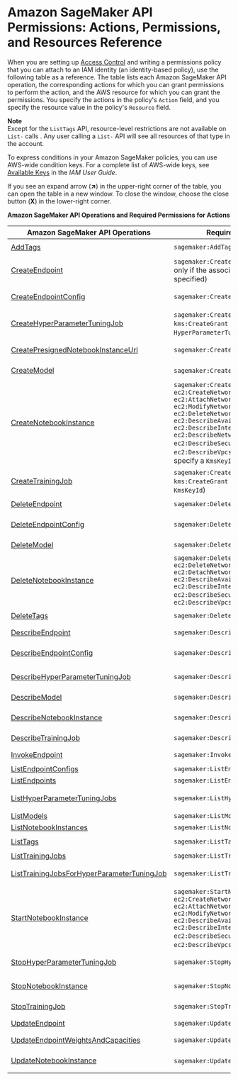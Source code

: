 # Amazon SageMaker API Permissions: Actions, Permissions, and Resources Reference<a name="api-permissions-reference"></a>

When you are setting up [Access Control](authentication-and-access-control.md#access-control) and writing a permissions policy that you can attach to an IAM identity \(an identity\-based policy\), use the following table as a reference\. The table lists each Amazon SageMaker API operation, the corresponding actions for which you can grant permissions to perform the action, and the AWS resource for which you can grant the permissions\. You specify the actions in the policy's `Action` field, and you specify the resource value in the policy's `Resource` field\. 

**Note**  
Except for the `ListTags` API, resource\-level restrictions are not available on `List-` calls \. Any user calling a `List-` API will see all resources of that type in the account\.

To express conditions in your Amazon SageMaker policies, you can use AWS\-wide condition keys\. For a complete list of AWS\-wide keys, see [Available Keys](http://docs.aws.amazon.com/IAM/latest/UserGuide/reference_policies_elements.html#AvailableKeys) in the *IAM User Guide*\. 

If you see an expand arrow \(**↗**\) in the upper\-right corner of the table, you can open the table in a new window\. To close the window, choose the close button \(**X**\) in the lower\-right corner\.


**Amazon SageMaker API Operations and Required Permissions for Actions**  

| Amazon SageMaker API Operations | Required Permissions \(API Actions\) | Resources | 
| --- | --- | --- | 
|  [AddTags](API_AddTags.md)  |  `sagemaker:AddTags`  |  `arn:aws:sagemaker:region:account-id:*`  | 
|  [CreateEndpoint](API_CreateEndpoint.md)  |  `sagemaker:CreateEndpoint` `kms:CreateGrant` \(required only if the associated `EndPointConfig` has a `KmsKeyId` specified\)  |  `arn:aws:sagemaker:region:account-id:endpoint/endpointName`  | 
|  [CreateEndpointConfig](API_CreateEndpointConfig.md)  |  `sagemaker:CreateEndpointConfig`  |  `arn:aws:sagemaker:region:account-id:endpoint-config/endpointConfigName`  | 
|  [CreateHyperParameterTuningJob](API_CreateHyperParameterTuningJob.md)  |  `sagemaker:CreateHyperParameterTuningJob` `iam:PassRole` `kms:CreateGrant` \(required only if the associated `HyperParameterTuningJob` has a `KmsKeyId` specified\)  |  `arn:aws:sagemaker:region:account-id:hyper-parameter-tuning-job/hyperParameterTuningJobName`  | 
|  [CreatePresignedNotebookInstanceUrl](API_CreatePresignedNotebookInstanceUrl.md)  |  `sagemaker:CreatePresignedNotebookInstanceUrl`  |  `arn:aws:sagemaker:region:account-id:notebook-instance/notebookInstanceName`  | 
|  [CreateModel](API_CreateModel.md)  |  `sagemaker:CreateModel` `iam:PassRole`  |  `arn:aws:sagemaker:region:account-id:model/modelName`  | 
|  [CreateNotebookInstance](API_CreateNotebookInstance.md)  |  `sagemaker:CreateNotebookInstance` `iam:PassRole` `ec2:CreateNetworkInterface` `ec2:AttachNetworkInterface` `ec2:ModifyNetworkInterfaceAttribute` `ec2:DeleteNetworkInterface` `ec2:DescribeAvailabilityZones` `ec2:DescribeInternetGateways` `ec2:DescribeNetworkInterfaces` `ec2:DescribeSecurityGroups` `ec2:DescribeSubnets` `ec2:DescribeVpcs` `kms:CreateGrant` \(required only if you specify a `KmsKeyId`\)  |  `arn:aws:sagemaker:region:account-id:notebook-instance/notebookInstanceName`  | 
|  [CreateTrainingJob](API_CreateTrainingJob.md)  |  `sagemaker:CreateTrainingJob` `iam:PassRole` `kms:CreateGrant` \(required only if you specify a `KmsKeyId`\)  |  `arn:aws:sagemaker:region:account-id:training-job/trainingJobName`  | 
|  [DeleteEndpoint](API_DeleteEndpoint.md)  |  `sagemaker:DeleteEndpoint`  |  `arn:aws:sagemaker:region:account-id:endpoint/endpointName`  | 
|  [DeleteEndpointConfig](API_DeleteEndpointConfig.md)  |  `sagemaker:DeleteEndpointConfig`  |  `arn:aws:sagemaker:region:account-id:endpoint-config/endpointConfigName`  | 
|  [DeleteModel](API_DeleteModel.md)  |  `sagemaker:DeleteModel`  |  `arn:aws:sagemaker:region:account-id:model/modelName`  | 
|  [DeleteNotebookInstance](API_DeleteNotebookInstance.md)  |  `sagemaker:DeleteNotebookInstance` `ec2:DeleteNetworkInterface` `ec2:DetachNetworkInterface` `ec2:DescribeAvailabilityZones` `ec2:DescribeInternetGateways` `ec2:DescribeSecurityGroups` `ec2:DescribeSubnets` `ec2:DescribeVpcs`  |  `arn:aws:sagemaker:region:account-id:notebook-instance/notebookInstanceName`  | 
|  [DeleteTags](API_DeleteTags.md)  |  `sagemaker:DeleteTags`  |  `arn:aws:sagemaker:region:account-id:*`  | 
|  [DescribeEndpoint](API_DescribeEndpoint.md)  |  `sagemaker:DescribeEndpoint`  |  `arn:aws:sagemaker:region:account-id:endpoint/endpointName`  | 
|  [DescribeEndpointConfig](API_DescribeEndpointConfig.md)  |  `sagemaker:DescribeEndpointConfig`  |  `arn:aws:sagemaker:region:account-id:endpoint-config/endpointConfigName`  | 
|  [DescribeHyperParameterTuningJob](API_DescribeHyperParameterTuningJob.md)  |  `sagemaker:DescribeHyperParameterTuningJob`  |  `arn:aws:sagemaker:region:account-id:hyper-parameter-tuning-job/hyperParameterTuningJob`  | 
|  [DescribeModel](API_DescribeModel.md)  |  `sagemaker:DescribeModel`  |  `arn:aws:sagemaker:region:account-id:model/modelName`  | 
|  [DescribeNotebookInstance](API_DescribeNotebookInstance.md)  |  `sagemaker:DescribeNotebookInstance `  |  `arn:aws:sagemaker:region:account-id:notebook-instance/notebookInstanceName`  | 
|  [DescribeTrainingJob](API_DescribeTrainingJob.md)  |  `sagemaker:DescribeTrainingJob`  |  `arn:aws:sagemaker:region:account-id:training-job/trainingjobname`  | 
|  [InvokeEndpoint](API_runtime_InvokeEndpoint.md)  |  `sagemaker:InvokeEndpoint`  |  `arn:aws:sagemaker:region:account-id:endpoint/endpointName`  | 
|  [ListEndpointConfigs](API_ListEndpointConfigs.md)  |  `sagemaker:ListEndpointConfigs`  |  `*`  | 
|  [ListEndpoints](API_ListEndpoints.md)  |  `sagemaker:ListEndpoints`  |  `*`  | 
|  [ListHyperParameterTuningJobs](API_ListHyperParameterTuningJobs.md)  |  `sagemaker:ListHyperParameterTuningJobs`  |  `arn:aws:sagemaker:region:account-id:hyper-parameter-tuning-job/hyperParameterTuningJob`  | 
|  [ListModels](API_ListModels.md)  |  `sagemaker:ListModels`  |  `*`  | 
|  [ListNotebookInstances](API_ListNotebookInstances.md)  |  `sagemaker:ListNotebookInstances`  |  `*`  | 
|  [ListTags](API_ListTags.md)  |  `sagemaker:ListTags`  |  `arn:aws:sagemaker:region:account-id:*`  | 
|  [ListTrainingJobs](API_ListTrainingJobs.md)  |  `sagemaker:ListTrainingJobs`  |  `*`  | 
|  [ListTrainingJobsForHyperParameterTuningJob](API_ListTrainingJobsForHyperParameterTuningJob.md)  |  `sagemaker:ListTrainingJobsForHyperParameterTuningJob`  |  `arn:aws:sagemaker:region:account-id:hyper-parameter-tuning-job/hyperParameterTuningJob`  | 
|  [StartNotebookInstance](API_StartNotebookInstance.md)  |  `sagemaker:StartNotebookInstance` `iam:PassRole` `ec2:CreateNetworkInterface` `ec2:AttachNetworkInterface` `ec2:ModifyNetworkInterfaceAttribute` `ec2:DescribeAvailabilityZones` `ec2:DescribeInternetGateways` `ec2:DescribeSecurityGroups` `ec2:DescribeSubnets` `ec2:DescribeVpcs` `kms:CreateGrant`  |  `arn:aws:sagemaker:region:account-id:notebook-instance/notebookInstanceName`  | 
|  [StopHyperParameterTuningJob](API_StopHyperParameterTuningJob.md)  |  `sagemaker:StopHyperParameterTuningJob`  |  `arn:aws:sagemaker:region:account-id:hyper-parameter-tuning-job/hyperParameterTuningJob`  | 
|  [StopNotebookInstance](API_StopNotebookInstance.md)  |  `sagemaker:StopNotebookInstance`  |  `arn:aws:sagemaker:region:account-id:notebook-instance/notebookInstanceName`  | 
|  [StopTrainingJob](API_StopTrainingJob.md)  |  `sagemaker:StopTrainingJob`  |  `arn:aws:sagemaker:region:account-id:training-job/trainingJobName`  | 
|  [UpdateEndpoint](API_UpdateEndpoint.md)  |  `sagemaker:UpdateEndpoint`  |  `arn:aws:sagemaker:region:account-id:endpoint/endpointName`  | 
|  [UpdateEndpointWeightsAndCapacities](API_UpdateEndpointWeightsAndCapacities.md)  |  `sagemaker:UpdateEndpointWeightsAndCapacities`  |  `arn:aws:sagemaker:region:account-id:endpoint/endpointName`  | 
|  [UpdateNotebookInstance](API_UpdateNotebookInstance.md)  |  `sagemaker:UpdateNotebookInstance` `iam:PassRole`  |  `arn:aws:sagemaker:region:account-id:notebook-instance/notebookInstanceName`  | 